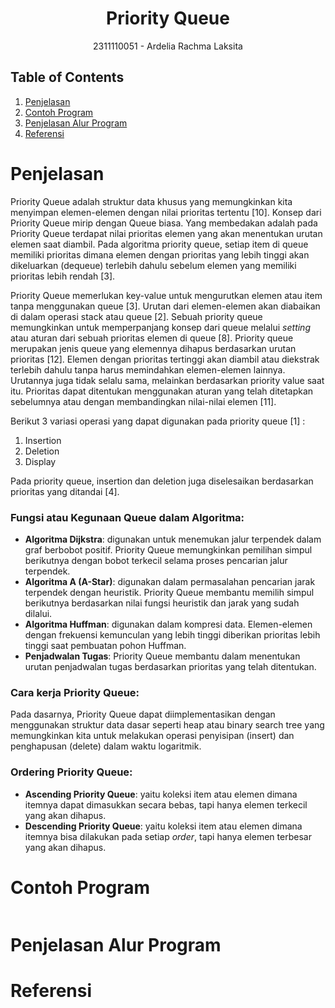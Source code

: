 # <h1 align="center">Priority Queue</h1>
<p align="center">2311110051 - Ardelia Rachma Laksita</p>

## Table of Contents
1. [Penjelasan](#penjelasan)
2. [Contoh Program](#contoh-program)
3. [Penjelasan Alur Program](#penjelasan-alur-program)
4. [Referensi](#referensi)

# Penjelasan
Priority Queue adalah struktur data khusus yang memungkinkan kita menyimpan elemen-elemen dengan nilai prioritas tertentu [10]. Konsep dari Priority Queue mirip dengan Queue biasa. Yang membedakan adalah pada Priority Queue terdapat nilai prioritas elemen yang akan menentukan urutan elemen saat diambil. Pada algoritma priority queue, setiap item di queue memiliki prioritas dimana elemen dengan prioritas yang lebih tinggi akan dikeluarkan (dequeue) terlebih dahulu sebelum elemen yang memiliki prioritas lebih rendah [3]. 

Priority Queue memerlukan key-value untuk mengurutkan elemen atau item tanpa menggunakan queue [3]. Urutan dari elemen-elemen akan diabaikan di dalam operasi stack atau queue [2]. Sebuah priority queue memungkinkan untuk memperpanjang konsep dari queue melalui _setting_ atau aturan dari sebuah prioritas elemen di queue [8]. Priority queue merupakan jenis queue yang elemennya dihapus berdasarkan urutan prioritas [12]. Elemen dengan prioritas tertinggi akan diambil atau diekstrak terlebih dahulu tanpa harus memindahkan elemen-elemen lainnya. Urutannya juga tidak selalu sama, melainkan berdasarkan priority value saat itu. Prioritas dapat ditentukan menggunakan aturan yang telah ditetapkan sebelumnya atau dengan membandingkan nilai-nilai elemen [11].

Berikut 3 variasi operasi yang dapat digunakan pada priority queue [1] :
1. Insertion
2. Deletion
3. Display

Pada priority queue, insertion dan deletion juga diselesaikan berdasarkan prioritas yang ditandai [4].

### Fungsi atau Kegunaan Queue dalam Algoritma:
- **Algoritma Dijkstra**: digunakan untuk menemukan jalur terpendek dalam graf berbobot positif. Priority Queue memungkinkan pemilihan simpul berikutnya dengan bobot terkecil selama proses pencarian jalur terpendek.
- **Algoritma A (A-Star)**: digunakan dalam permasalahan pencarian jarak terpendek dengan heuristik. Priority Queue membantu memilih simpul berikutnya berdasarkan nilai fungsi heuristik dan jarak yang sudah dilalui.
- **Algoritma Huffman**: digunakan dalam kompresi data. Elemen-elemen dengan frekuensi kemunculan yang lebih tinggi diberikan prioritas lebih tinggi saat pembuatan pohon Huffman.
- **Penjadwalan Tugas**: Priority Queue membantu dalam menentukan urutan penjadwalan tugas berdasarkan prioritas yang telah ditentukan.

### Cara kerja Priority Queue:
Pada dasarnya, Priority Queue dapat diimplementasikan dengan menggunakan struktur data dasar seperti heap atau binary search tree yang memungkinkan kita untuk melakukan operasi penyisipan (insert) dan penghapusan (delete) dalam waktu logaritmik. 

### Ordering Priority Queue:
- **Ascending Priority Queue**: yaitu koleksi item atau elemen dimana itemnya dapat dimasukkan secara bebas, tapi hanya elemen terkecil yang akan dihapus.
- **Descending Priority Queue**: yaitu koleksi item atau elemen dimana itemnya bisa dilakukan pada setiap _order_, tapi hanya elemen terbesar yang akan dihapus.


# Contoh Program
```C++

```

# Penjelasan Alur Program


# Referensi
